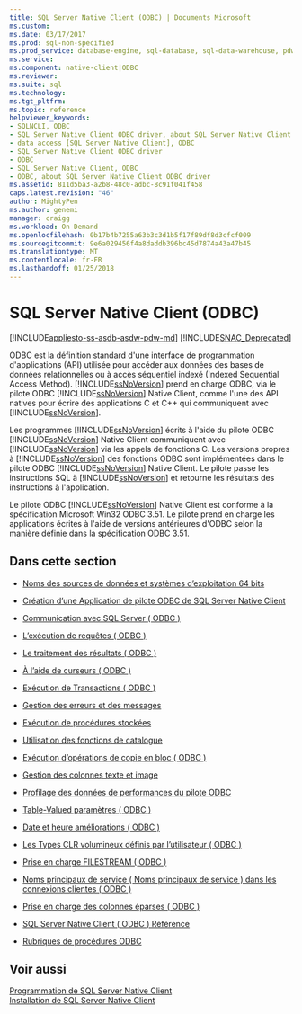 ```yaml
---
title: SQL Server Native Client (ODBC) | Documents Microsoft
ms.custom: 
ms.date: 03/17/2017
ms.prod: sql-non-specified
ms.prod_service: database-engine, sql-database, sql-data-warehouse, pdw
ms.service: 
ms.component: native-client|ODBC
ms.reviewer: 
ms.suite: sql
ms.technology: 
ms.tgt_pltfrm: 
ms.topic: reference
helpviewer_keywords:
- SQLNCLI, ODBC
- SQL Server Native Client ODBC driver, about SQL Server Native Client ODBC driver
- data access [SQL Server Native Client], ODBC
- SQL Server Native Client ODBC driver
- ODBC
- SQL Server Native Client, ODBC
- ODBC, about SQL Server Native Client ODBC driver
ms.assetid: 811d5ba3-a2b8-48c0-adbc-8c91f041f458
caps.latest.revision: "46"
author: MightyPen
ms.author: genemi
manager: craigg
ms.workload: On Demand
ms.openlocfilehash: 0b17b4b7255a63b3c3d1b5f17f89df8d3cfcf009
ms.sourcegitcommit: 9e6a029456f4a8daddb396bc45d7874a43a47b45
ms.translationtype: MT
ms.contentlocale: fr-FR
ms.lasthandoff: 01/25/2018
---
```

# <a name="sql-server-native-client-odbc"></a>SQL Server Native Client (ODBC)
[!INCLUDE[appliesto-ss-asdb-asdw-pdw-md](../../../includes/appliesto-ss-asdb-asdw-pdw-md.md)]
[!INCLUDE[SNAC_Deprecated](../../../includes/snac-deprecated.md)]

  ODBC est la définition standard d'une interface de programmation d'applications (API) utilisée pour accéder aux données des bases de données relationnelles ou à accès séquentiel indexé (Indexed Sequential Access Method). [!INCLUDE[ssNoVersion](../../../includes/ssnoversion-md.md)] prend en charge ODBC, via le pilote ODBC [!INCLUDE[ssNoVersion](../../../includes/ssnoversion-md.md)] Native Client, comme l'une des API natives pour écrire des applications C et C++ qui communiquent avec [!INCLUDE[ssNoVersion](../../../includes/ssnoversion-md.md)].  
  
 Les programmes [!INCLUDE[ssNoVersion](../../../includes/ssnoversion-md.md)] écrits à l'aide du pilote ODBC [!INCLUDE[ssNoVersion](../../../includes/ssnoversion-md.md)] Native Client communiquent avec [!INCLUDE[ssNoVersion](../../../includes/ssnoversion-md.md)] via les appels de fonctions C. Les versions propres à [!INCLUDE[ssNoVersion](../../../includes/ssnoversion-md.md)] des fonctions ODBC sont implémentées dans le pilote ODBC [!INCLUDE[ssNoVersion](../../../includes/ssnoversion-md.md)] Native Client. Le pilote passe les instructions SQL à [!INCLUDE[ssNoVersion](../../../includes/ssnoversion-md.md)] et retourne les résultats des instructions à l'application.  
  
 Le pilote ODBC [!INCLUDE[ssNoVersion](../../../includes/ssnoversion-md.md)] Native Client est conforme à la spécification Microsoft Win32 ODBC 3.51. Le pilote prend en charge les applications écrites à l'aide de versions antérieures d'ODBC selon la manière définie dans la spécification ODBC 3.51.  
  
## <a name="in-this-section"></a>Dans cette section  
  
-   [Noms des sources de données et systèmes d’exploitation 64 bits](../../../relational-databases/native-client/odbc/data-source-names-and-64-bit-operating-systems.md)  
  
-   [Création d’une Application de pilote ODBC de SQL Server Native Client](../../../relational-databases/native-client/odbc/creating-a-driver-application.md)  
  
-   [Communication avec SQL Server &#40; ODBC &#41;](../../../relational-databases/native-client-odbc-communication/communicating-with-sql-server-odbc.md)  
  
-   [L’exécution de requêtes &#40; ODBC &#41;](../../../relational-databases/native-client-odbc-queries/executing-queries-odbc.md)  
  
-   [Le traitement des résultats &#40; ODBC &#41;](../../../relational-databases/native-client-odbc-results/processing-results-odbc.md)  
  
-   [À l’aide de curseurs &#40; ODBC &#41;](../../../relational-databases/native-client-odbc-cursors/using-cursors-odbc.md)  
  
-   [Exécution de Transactions &#40; ODBC &#41;](http://msdn.microsoft.com/library/f431191a-5762-4f0b-85bb-ac99aff29724)  
  
-   [Gestion des erreurs et des messages](../../../relational-databases/native-client-odbc-error-messages/handling-errors-and-messages.md)  
  
-   [Exécution de procédures stockées](../../../relational-databases/native-client-odbc-stored-procedures/running-stored-procedures.md)  
  
-   [Utilisation des fonctions de catalogue](../../../relational-databases/native-client/odbc/using-catalog-functions.md)  
  
-   [Exécution d’opérations de copie en bloc &#40; ODBC &#41;](../../../relational-databases/native-client-odbc-bulk-copy-operations/performing-bulk-copy-operations-odbc.md)  
  
-   [Gestion des colonnes texte et image](../../../relational-databases/native-client-odbc-text-image-columns/managing-text-and-image-columns.md)  
  
-   [Profilage des données de performances du pilote ODBC](../../../relational-databases/native-client/odbc/profiling-odbc-driver-performance.md)  
  
-   [Table-Valued paramètres &#40; ODBC &#41;](../../../relational-databases/native-client-odbc-table-valued-parameters/table-valued-parameters-odbc.md)  
  
-   [Date et heure améliorations &#40; ODBC &#41;](../../../relational-databases/native-client-odbc-date-time/date-and-time-improvements-odbc.md)  
  
-   [Les Types CLR volumineux définis par l’utilisateur &#40; ODBC &#41;](../../../relational-databases/native-client/odbc/large-clr-user-defined-types-odbc.md)  
  
-   [Prise en charge FILESTREAM &#40; ODBC &#41;](../../../relational-databases/native-client/odbc/filestream-support-odbc.md)  
  
-   [Noms principaux de service &#40; Noms principaux de service &#41; dans les connexions clientes &#40; ODBC &#41;](../../../relational-databases/native-client/odbc/service-principal-names-spns-in-client-connections-odbc.md)  
  
-   [Prise en charge des colonnes éparses &#40; ODBC &#41;](../../../relational-databases/native-client/odbc/sparse-columns-support-odbc.md)  
  
-   [SQL Server Native Client &#40; ODBC &#41; Référence](http://msdn.microsoft.com/library/06b7edee-8636-49d9-9b5c-2c710bf4fa2d)  
  
-   [Rubriques de procédures ODBC](../../../relational-databases/native-client-odbc-how-to/odbc-how-to-topics.md)  
  
## <a name="see-also"></a>Voir aussi  
 [Programmation de SQL Server Native Client](../../../relational-databases/native-client/sql-server-native-client-programming.md)   
 [Installation de SQL Server Native Client](../../../relational-databases/native-client/applications/installing-sql-server-native-client.md)  
  
  
